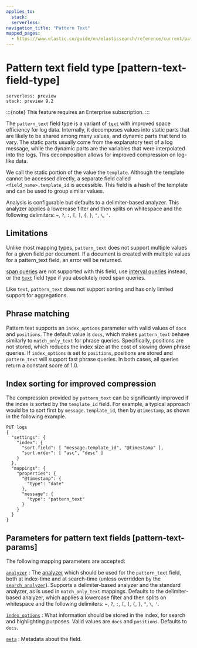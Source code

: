 ```yaml
---
applies_to:
  stack:
  serverless:
navigation_title: "Pattern Text"
mapped_pages:
  - https://www.elastic.co/guide/en/elasticsearch/reference/current/pattern-text.html
---
```


# Pattern text field type [pattern-text-field-type]
```{applies_to}
serverless: preview
stack: preview 9.2
```
:::{note}
This feature requires an Enterprise subscription.
:::

The `pattern_text` field type is a variant of [`text`](/reference/elasticsearch/mapping-reference/text.md) with improved space efficiency for log data.
Internally, it decomposes values into static parts that are likely to be shared among many values, and dynamic parts that tend to vary.
The static parts usually come from the explanatory text of a log message, while the dynamic parts are the variables that were interpolated into the logs.
This decomposition allows for improved compression on log-like data.

We call the static portion of the value the `template`.
Although the template cannot be accessed directly, a separate field called `<field_name>.template_id` is accessible.
This field is a hash of the template and can be used to group similar values.

Analysis is configurable but defaults to a delimiter-based analyzer.
This analyzer applies a lowercase filter and then splits on whitespace and the following delimiters: `=`, `?`, `:`, `[`, `]`, `{`, `}`, `"`, `\`, `'`.

## Limitations

Unlike most mapping types, `pattern_text` does not support multiple values for a given field per document.
If a document is created with multiple values for a pattern_text field, an error will be returned.

[span queries](/reference/query-languages/query-dsl/span-queries.md) are not supported with this field, use [interval queries](/reference/query-languages/query-dsl/query-dsl-intervals-query.md) instead, or the [`text`](/reference/elasticsearch/mapping-reference/text.md) field type if you absolutely need span queries.

Like `text`, `pattern_text` does not support sorting and has only limited support for aggregations.

## Phrase matching
Pattern text supports an `index_options` parameter with valid values of `docs` and `positions`.
The default value is `docs`, which makes `pattern_text` behave similarly to `match_only_text` for phrase queries.
Specifically, positions are not stored, which reduces the index size at the cost of slowing down phrase queries.
If `index_options` is set to `positions`, positions are stored and `pattern_text` will support fast phrase queries.
In both cases, all queries return a constant score of 1.0.

## Index sorting for improved compression
The compression provided by `pattern_text` can be significantly improved if the index is sorted by the `template_id` field.
For example, a typical approach would be to sort first by `message.template_id`, then by `@timestamp`, as shown in the following example.

```console
PUT logs
{
  "settings": {
    "index": {
      "sort.field": [ "message.template_id", "@timestamp" ],
      "sort.order": [ "asc", "desc" ]
    }
  },
  "mappings": {
    "properties": {
      "@timestamp": {
        "type": "date"
      },
      "message": {
        "type": "pattern_text"
      }
    }
  }
}
```


## Parameters for pattern text fields [pattern-text-params]

The following mapping parameters are accepted:

[`analyzer`](/reference/elasticsearch/mapping-reference/analyzer.md)
:   The [analyzer](docs-content://manage-data/data-store/text-analysis.md) which should be used for the `pattern_text` field, both at index-time and at search-time (unless overridden by the  [`search_analyzer`](/reference/elasticsearch/mapping-reference/search-analyzer.md)).
Supports a delimiter-based analyzer and the standard analyzer, as is used in `match_only_text` mappings.
Defaults to the delimiter-based analyzer, which applies a lowercase filter and then splits on whitespace and the following delimiters: `=`, `?`, `:`, `[`, `]`, `{`, `}`, `"`, `\`, `'`.

[`index_options`](/reference/elasticsearch/mapping-reference/index-options.md)
:   What information should be stored in the index, for search and highlighting purposes. Valid values are `docs` and `positions`. Defaults to `docs`.

[`meta`](/reference/elasticsearch/mapping-reference/mapping-field-meta.md)
:   Metadata about the field.

